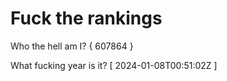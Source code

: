 # Fuck the rankings

Who the hell am I?
{ 607864 }

What fucking year is it?
[ 2024-01-08T00:51:02Z ]

